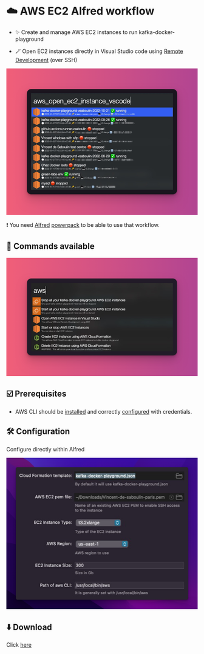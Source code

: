 # ☁️ AWS EC2 Alfred workflow

* ✨ Create and manage AWS EC2 instances to run kafka-docker-playground

* 🪄 Open EC2 instances directly in Visual Studio code using [Remote Development](https://code.visualstudio.com/docs/remote/ssh) (over SSH)

![Example](example.png)

❗ You need [Alfred](https://www.alfredapp.com) [powerpack](https://www.alfredapp.com/shop/) to be able to use that workflow.

## 🎯 Commands available

![Example](commands.png)

## ☑️ Prerequisites

* AWS CLI should be [installed](https://docs.aws.amazon.com/cli/latest/userguide/getting-started-install.html) and correctly [configured](https://docs.aws.amazon.com/cli/latest/userguide/getting-started-prereqs.html) with credentials.

## 🛠 Configuration

Configure directly within Alfred

![Example](config.png)

## ⬇️ Download

Click [here](https://github.com/vdesabou/kafka-docker-playground/raw/master/cloudformation/aws-ec2-kafka-docker-playground.alfred5workflow)